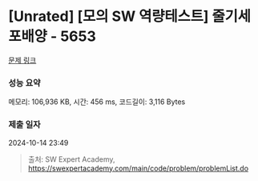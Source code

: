 # [Unrated] [모의 SW 역량테스트] 줄기세포배양 - 5653 

[문제 링크](https://swexpertacademy.com/main/code/problem/problemDetail.do?contestProbId=AWXRJ8EKe48DFAUo) 

### 성능 요약

메모리: 106,936 KB, 시간: 456 ms, 코드길이: 3,116 Bytes

### 제출 일자

2024-10-14 23:49



> 출처: SW Expert Academy, https://swexpertacademy.com/main/code/problem/problemList.do